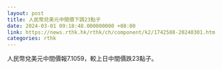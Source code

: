 ```yaml
---
layout: post
title: 人民幣兌美元中間價下調23點子
date: 2024-03-01 09:18:48.000000000 +08:00
link: https://news.rthk.hk/rthk/ch/component/k2/1742588-20240301.htm
categories: rthk
---
```


人民幣兌美元中間價報7.1059，較上日中間價跌23點子。
